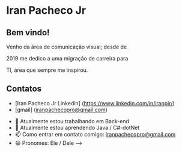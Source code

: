 # Iran Pacheco Jr 

## Bem vindo! 

<p>Venho da área de comunicação visual; desde de</p>
<p>2019 me dedico a uma migração de carreira para </p>
<p>TI, área que sempre me inspirou. </p>

## Contatos
* [Iran Pacheco Jr Linkedin] (https://www.linkedin.com/in/iranpjr/)
* [gmail] (iranpachecopro@gmail.com)


- 🔭 Atualmente estou trabalhando em Back-end
- 🌱 Atualmente estou aprendendo Java / C#-dotNet
- 📫 Como entrar em contato comigo: iranpachecopro@gmail.com
- 😄 Pronomes: Ele / Dele
-->
